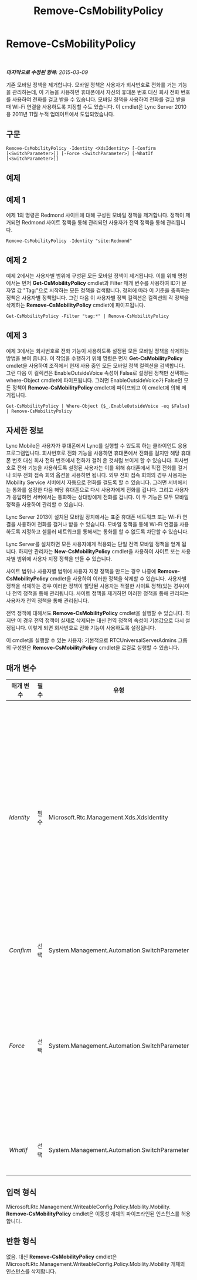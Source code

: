 ﻿---
title: Remove-CsMobilityPolicy
TOCTitle: Remove-CsMobilityPolicy
ms:assetid: d3dc4653-25ab-45ef-b325-fba01e45acca
ms:mtpsurl: https://technet.microsoft.com/ko-kr/library/Hh690048(v=OCS.15)
ms:contentKeyID: 49305133
ms.date: 08/24/2015
mtps_version: v=OCS.15
ms.translationtype: HT
---

# Remove-CsMobilityPolicy

 

_**마지막으로 수정된 항목:** 2015-03-09_

기존 모바일 정책을 제거합니다. 모바일 정책은 사용자가 회사번호로 전화를 거는 기능을 관리하는데, 이 기능을 사용하면 휴대폰에서 자신의 휴대폰 번호 대신 회사 전화 번호를 사용하여 전화를 걸고 받을 수 있습니다. 모바일 정책을 사용하여 전화를 걸고 받을 때 Wi-Fi 연결을 사용하도록 지정할 수도 있습니다. 이 cmdlet은 Lync Server 2010용 2011년 11월 누적 업데이트에서 도입되었습니다.

## 구문

    Remove-CsMobilityPolicy -Identity <XdsIdentity> [-Confirm [<SwitchParameter>]] [-Force <SwitchParameter>] [-WhatIf [<SwitchParameter>]]

## 예제

## 예제 1

예제 1의 명령은 Redmond 사이트에 대해 구성된 모바일 정책을 제거합니다. 정책이 제거되면 Redmond 사이트 정책을 통해 관리되던 사용자가 전역 정책을 통해 관리됩니다.

    Remove-CsMobilityPolicy -Identity "site:Redmond"

## 예제 2

예제 2에서는 사용자별 범위에 구성된 모든 모바일 정책이 제거됩니다. 이를 위해 명령에서는 먼저 **Get-CsMobilityPolicy** cmdlet과 Filter 매개 변수를 사용하여 ID가 문자열 값 "Tag:"으로 시작하는 모든 정책을 검색합니다. 정의에 따라 이 기준을 충족하는 정책은 사용자별 정책입니다. 그런 다음 이 사용자별 정책 컬렉션은 컬렉션의 각 정책을 삭제하는 **Remove-CsMobilityPolicy** cmdlet에 파이프됩니다.

    Get-CsMobilityPolicy -Filter "tag:*" | Remove-CsMobilityPolicy

## 예제 3

예제 3에서는 회사번호로 전화 기능이 사용하도록 설정된 모든 모바일 정책을 삭제하는 방법을 보여 줍니다. 이 작업을 수행하기 위해 명령은 먼저 **Get-CsMobilityPolicy** cmdlet을 사용하여 조직에서 현재 사용 중인 모든 모바일 정책 컬렉션을 검색합니다. 그런 다음 이 컬렉션은 EnableOutsideVoice 속성이 False로 설정된 정책만 선택하는 where-Object cmdlet에 파이프됩니다. 그러면 EnableOutsideVoice가 False인 모든 정책이 **Remove-CsMobilityPolicy** cmdlet에 파이프되고 이 cmdlet에 의해 제거됩니다.

    Get-CsMobilityPolicy | Where-Object {$_.EnableOutsideVoice -eq $False} | Remove-CsMobilityPolicy

## 자세한 정보

Lync Mobile은 사용자가 휴대폰에서 Lync를 실행할 수 있도록 하는 클라이언트 응용 프로그램입니다. 회사번호로 전화 기능을 사용하면 휴대폰에서 전화를 걸지만 해당 휴대폰 번호 대신 회사 전화 번호에서 전화가 걸려 온 것처럼 보이게 할 수 있습니다. 회사번호로 전화 기능을 사용하도록 설정된 사용자는 이를 위해 휴대폰에서 직접 전화를 걸거나 외부 전화 접속 회의 옵션을 사용하면 됩니다. 외부 전화 접속 회의의 경우 사용자는 Mobility Service 서버에서 자동으로 전화를 걸도록 할 수 있습니다. 그러면 서버에서는 통화를 설정한 다음 해당 휴대폰으로 다시 사용자에게 전화를 겁니다. 그리고 사용자가 응답하면 서버에서는 통화하는 상대방에게 전화를 겁니다. 이 두 기능은 모두 모바일 정책을 사용하여 관리할 수 있습니다.

Lync Server 2013이 설치된 모바일 장치에서는 표준 휴대폰 네트워크 또는 Wi-Fi 연결을 사용하여 전화를 걸거나 받을 수 있습니다. 모바일 정책을 통해 Wi-Fi 연결을 사용하도록 지정하고 셀룰러 네트워크를 통해서는 통화를 할 수 없도록 차단할 수 있습니다.

Lync Server를 설치하면 모든 사용자에게 적용되는 단일 전역 모바일 정책을 얻게 됩니다. 하지만 관리자는 **New-CsMobilityPolicy** cmdlet을 사용하여 사이트 또는 사용자별 범위에 사용자 지정 정책을 만들 수 있습니다.

사이트 범위나 사용자별 범위에 사용자 지정 정책을 만드는 경우 나중에 **Remove-CsMobilityPolicy** cmdlet을 사용하여 이러한 정책을 삭제할 수 있습니다. 사용자별 정책을 삭제하는 경우 이러한 정책이 할당된 사용자는 적절한 사이트 정책(있는 경우)이나 전역 정책을 통해 관리됩니다. 사이트 정책을 제거하면 이러한 정책을 통해 관리되는 사용자가 전역 정책을 통해 관리됩니다.

전역 정책에 대해서도 **Remove-CsMobilityPolicy** cmdlet을 실행할 수 있습니다. 하지만 이 경우 전역 정책이 실제로 삭제되는 대신 전역 정책의 속성이 기본값으로 다시 설정됩니다. 이렇게 되면 회사번호로 전화 기능이 사용하도록 설정됩니다.

이 cmdlet을 실행할 수 있는 사용자: 기본적으로 RTCUniversalServerAdmins 그룹의 구성원은 **Remove-CsMobilityPolicy** cmdlet을 로컬로 실행할 수 있습니다.

## 매개 변수


<table>
<colgroup>
<col style="width: 25%" />
<col style="width: 25%" />
<col style="width: 25%" />
<col style="width: 25%" />
</colgroup>
<thead>
<tr class="header">
<th>매개 변수</th>
<th>필수</th>
<th>유형</th>
<th>설명</th>
</tr>
</thead>
<tbody>
<tr class="odd">
<td><p><em>Identity</em></p></td>
<td><p>필수</p></td>
<td><p>Microsoft.Rtc.Management.Xds.XdsIdentity</p></td>
<td><p>제거할 클라이언트 정책의 고유 식별자입니다. 전역 정책을 &quot;제거&quot;하려면 다음과 같은 구문을 사용합니다.</p>
<p>-Identity global</p>
<p>하지만 전역 정책은 실제로는 제거할 수 없습니다. 대신 전역 정책의 모든 속성이 기본값으로 다시 설정됩니다.</p>
<p>사이트 정책을 제거하려면 다음과 같은 구문을 사용합니다.</p>
<p>-Identity &quot;site:Redmond&quot;</p>
<p>사용자별 정책을 제거하려면 다음과 같은 구문을 사용합니다.</p>
<p>-Identity &quot;SalesDepartmentPolicy&quot;</p>
<p>정책 ID를 지정할 때는 와일드카드를 사용할 수 없습니다.</p></td>
</tr>
<tr class="even">
<td><p><em>Confirm</em></p></td>
<td><p>선택</p></td>
<td><p>System.Management.Automation.SwitchParameter</p></td>
<td><p>명령을 실행하기 전에 확인 메시지를 표시합니다.</p></td>
</tr>
<tr class="odd">
<td><p><em>Force</em></p></td>
<td><p>선택</p></td>
<td><p>System.Management.Automation.SwitchParameter</p></td>
<td><p>이 매개 변수가 있으면 현재 하나 이상의 사용자에게 할당된 경우에도 정책이 자동으로 제거됩니다. 이 매개 변수가 없으면 <strong>Remove-CsMobilityPolicy</strong> cmdlet에서 하나 이상의 사용자에게 할당된 사용자별 정책을 자동으로 제거하지 않습니다. 대신 정책을 제거할 것인지 확인하는 확인 메시지가 표시됩니다. Y 키를 눌러 예라고 응답해야 명령이 계속되고 정책이 제거됩니다.</p>
<p>이 매개 변수는 사용자별 정책에만 적용됩니다.</p></td>
</tr>
<tr class="even">
<td><p><em>WhatIf</em></p></td>
<td><p>선택</p></td>
<td><p>System.Management.Automation.SwitchParameter</p></td>
<td><p>명령을 실제로 실행하지 않고도 명령이 실행될 경우 발생할 수 있는 현상을 설명합니다.</p></td>
</tr>
</tbody>
</table>


## 입력 형식

Microsoft.Rtc.Management.WriteableConfig.Policy.Mobility.Mobility. **Remove-CsMobilityPolicy** cmdlet은 이동성 개체의 파이프라인된 인스턴스를 허용합니다.

## 반환 형식

없음. 대신 **Remove-CsMobilityPolicy** cmdlet은 Microsoft.Rtc.Management.WriteableConfig.Policy.Mobility.Mobility 개체의 인스턴스를 삭제합니다.

